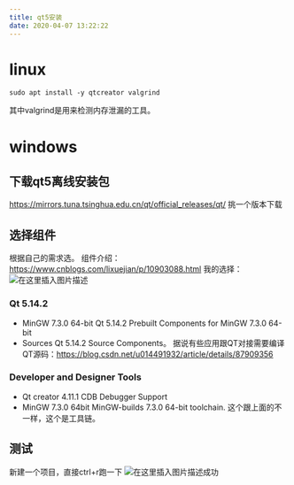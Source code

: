 ```yaml
---
title: qt5安装
date: 2020-04-07 13:22:22
---
```


# linux
```shell
sudo apt install -y qtcreator valgrind
```
其中valgrind是用来检测内存泄漏的工具。

# windows
## 下载qt5离线安装包
<https://mirrors.tuna.tsinghua.edu.cn/qt/official_releases/qt/>
挑一个版本下载

## 选择组件
根据自己的需求选。
组件介绍：<https://www.cnblogs.com/lixuejian/p/10903088.html>
我的选择：
![在这里插入图片描述](https://img-blog.csdnimg.cn/20200402181828261.png?x-oss-process=image/watermark,type_ZmFuZ3poZW5naGVpdGk,shadow_10,text_aHR0cHM6Ly9ibG9nLmNzZG4ubmV0L3FxXzQxOTYxNDU5,size_16,color_FFFFFF,t_70)
### Qt 5.14.2
- MinGW 7.3.0 64-bit
Qt 5.14.2 Prebuilt Components for MinGW 7.3.0 64-bit
- Sources
Qt 5.14.2 Source Components。
据说有些应用跟QT对接需要编译QT源码：<https://blog.csdn.net/u014491932/article/details/87909356>
### Developer and Designer Tools
- Qt creator 4.11.1 CDB Debugger Support
- MinGW 7.3.0 64bit
MinGW-builds 7.3.0 64-bit toolchain.
这个跟上面的不一样，这个是工具链。

## 测试
新建一个项目，直接ctrl+r跑一下
![在这里插入图片描述](https://img-blog.csdnimg.cn/20200402192746949.png?x-oss-process=image/watermark,type_ZmFuZ3poZW5naGVpdGk,shadow_10,text_aHR0cHM6Ly9ibG9nLmNzZG4ubmV0L3FxXzQxOTYxNDU5,size_16,color_FFFFFF,t_70)成功
